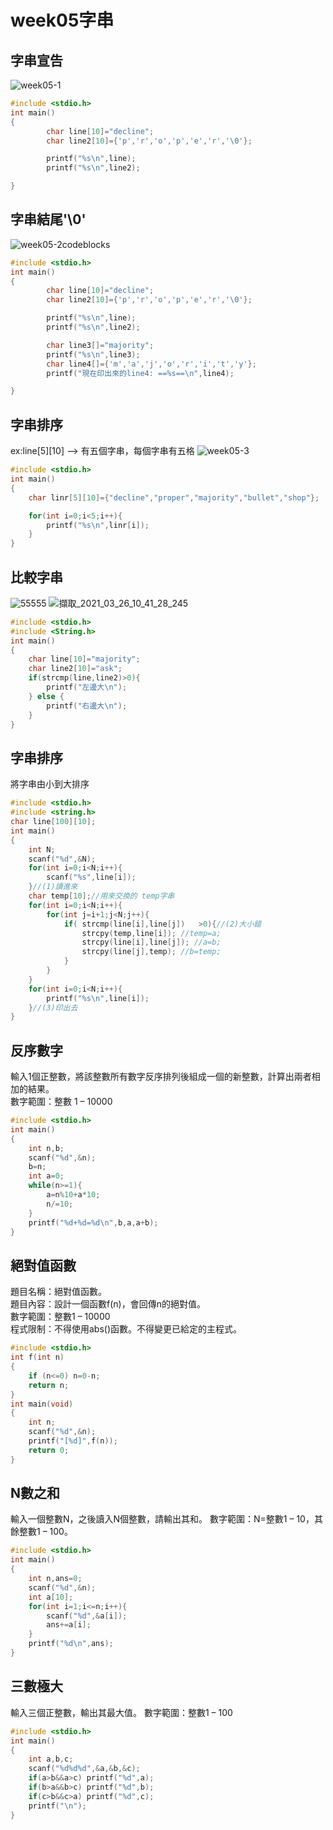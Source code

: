 # week05字串

## 字串宣告
![week05-1](https://user-images.githubusercontent.com/79676845/112567010-02f7fd80-8e1b-11eb-8100-7f8094fdf1cd.png)

```c
#include <stdio.h>
int main()
{
        char line[10]="decline";
        char line2[10]={'p','r','o','p','e','r','\0'};

        printf("%s\n",line);
        printf("%s\n",line2);

}
```

## 字串結尾'\0'
![week05-2codeblocks](https://user-images.githubusercontent.com/79676845/112567015-07241b00-8e1b-11eb-9669-37cc7684f9c3.png)

```c
#include <stdio.h>
int main()
{
        char line[10]="decline";
        char line2[10]={'p','r','o','p','e','r','\0'};

        printf("%s\n",line);
        printf("%s\n",line2);

        char line3[]="majority";
        printf("%s\n",line3);
        char line4[]={'m','a','j','o','r','i','t','y'};
        printf("現在印出來的line4: ==%s==\n",line4);

}
```
## 字串排序
ex:line[5][10] --> 有五個字串，每個字串有五格
![week05-3](https://user-images.githubusercontent.com/79676845/112568442-7438b000-8e1d-11eb-82f5-fedee19af7a6.png)

```c
#include <stdio.h>
int main()
{
    char linr[5][10]={"decline","proper","majority","bullet","shop"};

    for(int i=0;i<5;i++){
        printf("%s\n",linr[i]);
    }
}
```

## 比較字串
![55555](https://user-images.githubusercontent.com/79676845/112573331-072a1800-8e27-11eb-92e3-e8dceb6b230d.jpg)
![擷取_2021_03_26_10_41_28_245](https://user-images.githubusercontent.com/79676845/112573474-52442b00-8e27-11eb-9532-e29071d5c126.png)

```c
#include <stdio.h>
#include <String.h>
int main()
{
    char line[10]="majority";
    char line2[10]="ask";
    if(strcmp(line,line2)>0){
        printf("左邊大\n");
    } else {
        printf("右邊大\n");
    }
}
```

## 字串排序

將字串由小到大排序
```c
#include <stdio.h>
#include <string.h>
char line[100][10];
int main()
{
	int N;
	scanf("%d",&N);
	for(int i=0;i<N;i++){
		scanf("%s",line[i]);
	}//(1)讀進來
	char temp[10];//用來交換的 temp字串
	for(int i=0;i<N;i++){
		for(int j=i+1;j<N;j++){
			if( strcmp(line[i],line[j])   >0){//(2)大小錯
				strcpy(temp,line[i]); //temp=a;
				strcpy(line[i],line[j]); //a=b;
				strcpy(line[j],temp); //b=temp;
			}
		}
	}
	for(int i=0;i<N;i++){
		printf("%s\n",line[i]);
	}//(3)印出去
}
```
## 反序數字
輸入1個正整數，將該整數所有數字反序排列後組成一個的新整數，計算出兩者相加的結果。   
數字範圍：整數 1 – 10000 
```c
#include <stdio.h>
int main()
{
	int n,b;
	scanf("%d",&n);
	b=n;
	int a=0;
	while(n>=1){
		a=n%10+a*10;
		n/=10;
	}
	printf("%d+%d=%d\n",b,a,a+b);
}
```

## 絕對值函數
題目名稱：絕對值函數。  
題目內容：設計一個函數f(n)，會回傳n的絕對值。  
數字範圍：整數1 – 10000  
程式限制：不得使用abs()函數。不得變更已給定的主程式。  

```c
#include <stdio.h>
int f(int n)
{
	if (n<=0) n=0-n;
	return n;
}
int main(void)
{
	int n;
	scanf("%d",&n);
	printf("[%d]",f(n));
	return 0;
}

```

## N數之和
輸入一個整數N，之後讀入N個整數，請輸出其和。 
數字範圍：N=整數1 – 10，其餘整數1 – 100。 
```c
#include <stdio.h>
int main()
{
	int n,ans=0;
	scanf("%d",&n);
	int a[10];
	for(int i=1;i<=n;i++){
		scanf("%d",&a[i]);
		ans+=a[i];	
	}
	printf("%d\n",ans);
}
```
 ## 三數極大
輸入三個正整數，輸出其最大值。 
數字範圍：整數1 – 100 
```c
#include <stdio.h>
int main()
{
	int a,b,c;
	scanf("%d%d%d",&a,&b,&c);
	if(a>b&&a>c) printf("%d",a);
	if(b>a&&b>c) printf("%d",b);
	if(c>b&&c>a) printf("%d",c);
	printf("\n");
}
```
